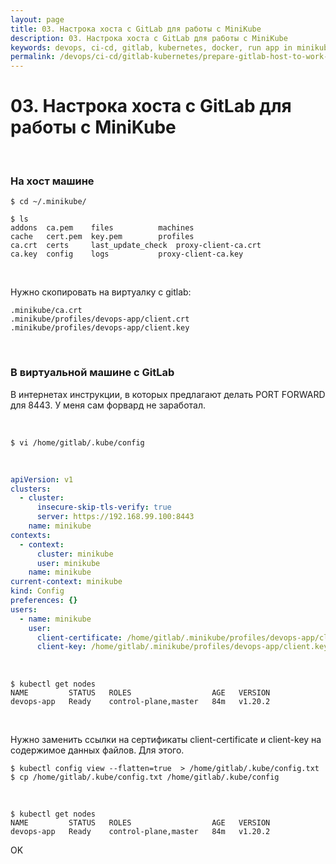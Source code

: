 ```yaml
---
layout: page
title: 03. Настрока хоста с GitLab для работы с MiniKube
description: 03. Настрока хоста с GitLab для работы с MiniKube
keywords: devops, ci-cd, gitlab, kubernetes, docker, run app in minikube with helm
permalink: /devops/ci-cd/gitlab-kubernetes/prepare-gitlab-host-to-work-with-minikube/
---
```


# 03. Настрока хоста с GitLab для работы с MiniKube

<br/>

<!--

$ minikube --profile devops-app start --apiserver-ips=192.168.0.5

-->

### На хост машине

```
$ cd ~/.minikube/

$ ls
addons	ca.pem	  files		     machines
cache	cert.pem  key.pem	     profiles
ca.crt	certs	  last_update_check  proxy-client-ca.crt
ca.key	config	  logs		     proxy-client-ca.key
```

<br/>

Нужно скопировать на виртуалку с gitlab:

```
.minikube/ca.crt
.minikube/profiles/devops-app/client.crt
.minikube/profiles/devops-app/client.key
```

<br/>

### В виртуальной машине с GitLab

В интернетах инструкции, в которых предлагают делать PORT FORWARD для 8443. У меня сам форвард не заработал.

<br/>

```
$ vi /home/gitlab/.kube/config
```

<br/>

```yaml
apiVersion: v1
clusters:
  - cluster:
      insecure-skip-tls-verify: true
      server: https://192.168.99.100:8443
    name: minikube
contexts:
  - context:
      cluster: minikube
      user: minikube
    name: minikube
current-context: minikube
kind: Config
preferences: {}
users:
  - name: minikube
    user:
      client-certificate: /home/gitlab/.minikube/profiles/devops-app/client.crt
      client-key: /home/gitlab/.minikube/profiles/devops-app/client.key
```

<br/>

```
$ kubectl get nodes
NAME         STATUS   ROLES                  AGE   VERSION
devops-app   Ready    control-plane,master   84m   v1.20.2
```

<br/>

Нужно заменить ссылки на сертификаты client-certificate и client-key на содержимое данных файлов. Для этого.

```
$ kubectl config view --flatten=true  > /home/gitlab/.kube/config.txt
$ cp /home/gitlab/.kube/config.txt /home/gitlab/.kube/config
```

<br/>

```
$ kubectl get nodes
NAME         STATUS   ROLES                  AGE   VERSION
devops-app   Ready    control-plane,master   84m   v1.20.2
```

OK

<!--

<br/>

### Инструкции

https://www.systemcodegeeks.com/devops/remote-access-to-minikube-with-kubectl/

https://dzone.com/articles/access-minikube-using-kubectl-from-remote-machine

<br/>

### Проверки

```
$ minikube --profile devops-app ip
$ export MINIKUBE_IP=192.168.99.100
$ ssh -i ~/.minikube/machines/devops-app/id_rsa docker@${MINIKUBE_IP}


$ telnet localhost 8443
Connected to localhost
```

<br/>

Извне тоже OK

```
$ telnet 192.168.99.100 8443
```

<br/>

```
$ telnet 192.168.99.100 51928
Trying 192.168.99.100...
telnet: Unable to connect to remote host: Connection refused
```

-->
